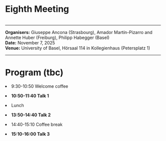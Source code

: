 <HTML>
<BODY>
 <TABLE>
    <TR>
	<H1>Eighth Meeting
	</H1>    
    </TR>
  </TABLE>
<hr>
	
<b>Organisers:</b> Giuseppe Ancona (Strasbourg), Amador Martín-Pizarro and Annette Huber (Freiburg), Philipp Habegger (Basel)<br>
<b>Date:</b> November 7, 2025<br>
<b>Venue:</b> University of Basel, Hörsaal 114 in Kollegienhaus (Petersplatz 1)
<p>
<hr>
<h1> Program (tbc) </h1>

<li> 9:30-10:50 Welcome coffee<p></p>
<li><b>10:50-11:40 Talk 1</b> <p>

<!--- Charlotte Bartnick (?)
Abstract Talk 1 <p>
--->

<li>Lunch<p>

<li><b>13:50-14:40 Talk 2 </b> <p>

<!-- Kenza Memlouk
Abstract Talk 2 <p>
-->

<li>14:40-15:10 Coffee break<p>
	
<li><b>15:10-16:00 Talk 3</b> <p>

<!-- Seoyoung Kim (?)
Abstract Talk 3 <p>
-->	 
